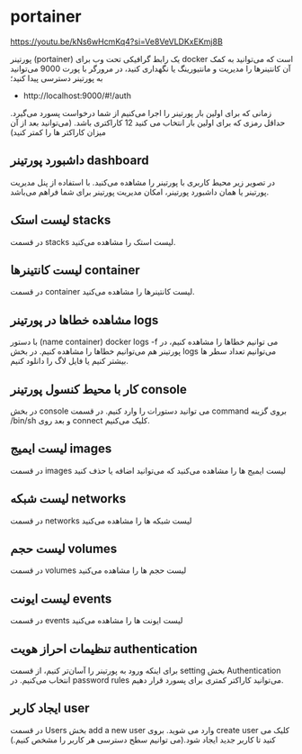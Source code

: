 # portainer

https://youtu.be/kNs6wHcmKq4?si=Ve8VeVLDKxEKmj8B

پورتینر (portainer) یک رابط گرافیکی تحت وب برای docker است که می‌توانید به کمک آن کانتینرها را مدیریت و مانتیورینگ یا نگهداری کنید، در مرورگر با پورت 9000 می‌توانید به پورتینر دسترسی پیدا کنید؛

- http://localhost:9000/#!/auth

زمانی که برای اولین بار پورتینر را اجرا می‌کنیم از شما درخواست پسورد می‌گیرد. حداقل رمزی که برای اولین بار انتخاب می کنید 12 کاراکتری باشد. (می‌توانید بعد از آن میزان کاراکتر ها را کمتر کنید)


## داشبورد پورتینر dashboard
در تصویر زیر محیط کاربری با پورتینر را مشاهده می‌کنید. با استفاده از پنل مدیریت پورتینر یا همان داشبورد پورتینر، امکان مدیریت پورتینر برای شما فراهم می‌باشد.  

## لیست استک stacks
در قسمت stacks لیست استک را مشاهده می‌کنید.

## لیست کانتینرها container
در قسمت container لیست کانتینرها را مشاهده می‌کنید.

## مشاهده خطاها در پورتینر logs
با دستور (name container) docker logs -f می توانیم خطاها را مشاهده کنیم، در پورتینر هم می‌توانیم خطاها را مشاهده کنیم. در بخش logs می‌توانیم تعداد سطر ها بیشتر کنیم یا فایل لاگ را دانلود کنیم.

## کار با محیط کنسول پورتینر console
در بخش console می توانید دستورات را وارد کنیم. در قسمت command بروی گزینه /bin/sh و بعد روی connect کلیک می‌کنیم.

## لیست ایمیج images
در قسمت images لیست ایمیج ها را مشاهده می‌کنید که می‌توانید اضافه یا حذف کنید

## لیست شبکه networks
در قسمت networks لیست شبکه ها را مشاهده می‌کنید

## لیست حجم volumes
در قسمت volumes لیست حجم ها را مشاهده می‌کنید

## لیست ایونت events
در قسمت events لیست ایونت ها را مشاهده می‌کنید

## تنظیمات احراز هویت authentication
برای اینکه ورود به پورتینر را آسان‌تر کنیم، از قسمت setting بخش Authentication انتخاب می‌کنیم. در password rules می‌توانید کاراکتر کمتری برای پسورد قرار دهیم.

##	ایجاد کاربر user
در قسمت Users بخش add a new user وارد می شوید. بروی create user کلیک می کنید تا کاربر جدید ایجاد شود.(می توانیم سطح دسترسی هر کاربر را مشخص کنیم.) 





